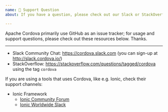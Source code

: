 ```yaml
---
name: 💬 Support Question
about: If you have a question, please check out our Slack or StackOverflow!

---
```


<!------------^ Click "Preview" for a nicer view! -->

Apache Cordova primarily use GitHub as an issue tracker; for usage and support questions, please check out these resources below. Thanks.

---

* Slack Community Chat: https://cordova.slack.com (you can sign-up at http://slack.cordova.io/)
* StackOverflow: https://stackoverflow.com/questions/tagged/cordova using the tag `cordova`

If you are using a tools that uses Cordova, like e.g. Ionic, check their support channels:

* Ionic Framework
  * [Ionic Community Forum](https://forum.ionicframework.com/)
  * [Ionic Worldwide Slack](https://ionicworldwide.herokuapp.com/)
